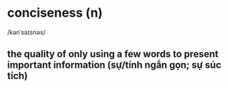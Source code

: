 # conciseness (n)

/kənˈsaɪsnəs/

## the quality of only using a few words to present important information (sự/tính ngắn gọn; sự súc tích)